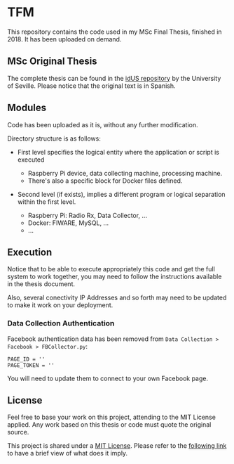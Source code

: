 # TFM
This repository contains the code used in my MSc Final Thesis, finished in 2018. It has been uploaded on demand.

## MSc Original Thesis

The complete thesis can be found in the [idUS repository](https://idus.us.es/handle/11441/81096) by the University of Seville. Please notice that the original text is in Spanish.

## Modules

Code has been uploaded as it is, without any further modification.

Directory structure is as follows:

- First level specifies the logical entity where the application or script is executed
  - Raspberry Pi device, data collecting machine, processing machine.
  - There's also a specific block for Docker files defined.

- Second level (if exists), implies a different program or logical separation within the first level.
  - Raspberry Pi: Radio Rx, Data Collector, ...
  - Docker: FIWARE, MySQL, ...
  - ...

## Execution

Notice that to be able to execute appropriately this code and get the full system to work together, you may need to follow the instructions available in the thesis document.

Also, several conectivity IP Addresses and so forth may need to be updated to make it work on your deployment.

### Data Collection Authentication

Facebook authentication data has been removed from `Data Collection > Facebook > FBCollector.py`:

```
PAGE_ID = ''
PAGE_TOKEN = ''
```

You will need to update them to connect to your own Facebook page.

## License

Feel free to base your work on this project, attending to the MIT License applied. Any work based on this thesis or code must quote the original source.

This project is shared under a [MIT License](LICENSE). Please refer to the [following link](https://choosealicense.com/licenses/mit/) to have a brief view of what does it imply.